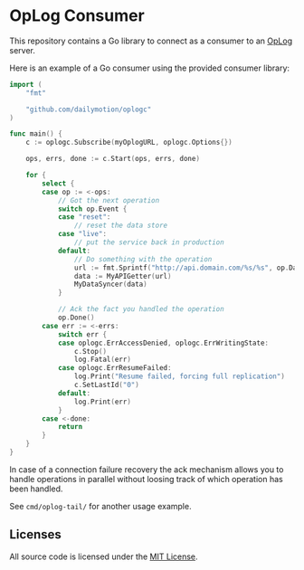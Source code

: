 # OpLog Consumer

This repository contains a Go library to connect as a consumer to an [OpLog](https://github.com/dailymotion/oplog) server.

Here is an example of a Go consumer using the provided consumer library:

```go
import (
    "fmt"

    "github.com/dailymotion/oplogc"
)

func main() {
    c := oplogc.Subscribe(myOplogURL, oplogc.Options{})

    ops, errs, done := c.Start(ops, errs, done)

    for {
        select {
        case op := <-ops:
            // Got the next operation
            switch op.Event {
            case "reset":
                // reset the data store
            case "live":
                // put the service back in production
            default:
                // Do something with the operation
                url := fmt.Sprintf("http://api.domain.com/%s/%s", op.Data.Type, op.Data.ID)
                data := MyAPIGetter(url)
                MyDataSyncer(data)
            }

            // Ack the fact you handled the operation
            op.Done()
        case err := <-errs:
            switch err {
            case oplogc.ErrAccessDenied, oplogc.ErrWritingState:
                c.Stop()
                log.Fatal(err)
            case oplogc.ErrResumeFailed:
                log.Print("Resume failed, forcing full replication")
                c.SetLastId("0")
            default:
                log.Print(err)
            }
        case <-done:
            return
        }
    }
}
```

In case of a connection failure recovery the ack mechanism allows you to handle operations in parallel without loosing track of which operation has been handled.

See `cmd/oplog-tail/` for another usage example.

## Licenses

All source code is licensed under the [MIT License](LICENSE).
